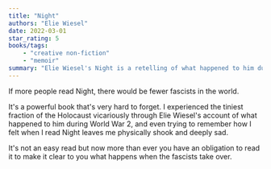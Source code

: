 ```yaml
---
title: "Night"
authors: "Elie Wiesel"
date: 2022-03-01
star_rating: 5
books/tags:
    - "creative non-fiction"
    - "memoir"
summary: "Elie Wiesel's Night is a retelling of what happened to him during World War 2. In a Nazi death camp, he witnesses the death of his family, the death of his innocence and the death of his God. Night shows you evil at its peak and convinces you that this horror must never be allowed to happen again."
---
```

If more people read Night, there would be fewer fascists in the world.

It's a powerful book that's very hard to forget. I experienced the tiniest fraction of the Holocaust vicariously through Elie Wiesel's account of what happened to him during World War 2, and even trying to remember how I felt when I read Night leaves me physically shook and deeply sad.

It's not an easy read but now more than ever you have an obligation to read it to make it clear to you what happens when the fascists take over.
